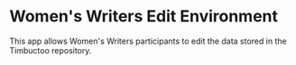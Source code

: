 # Women's Writers Edit Environment

This app allows Women's Writers participants to edit the data stored in the Timbuctoo repository.
